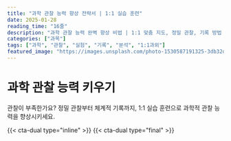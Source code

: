 ```yaml
---
title: "과학 관찰 능력 향상 전략서 | 1:1 실습 훈련"
date: 2025-01-28
reading_time: "16줄"
description: "과학 관찰 능력 완벽 향상 비법 | 1:1 맞춤 지도, 정밀 관찰, 기록 방법 [2025년]"
categories: ["과목"]
tags: ["과학", "관찰", "실험", "기록", "분석", "1:1과외"]
featured_image: "https://images.unsplash.com/photo-1530587191325-3db32d826c18?w=1200&h=630&fit=crop"
---
```


# 과학 관찰 능력 키우기

관찰이 부족한가요? 정밀 관찰부터 체계적 기록까지, 1:1 실습 훈련으로 과학적 관찰 능력을 향상시키세요.

{{< cta-dual type="inline" >}}
{{< cta-dual type="final" >}}
